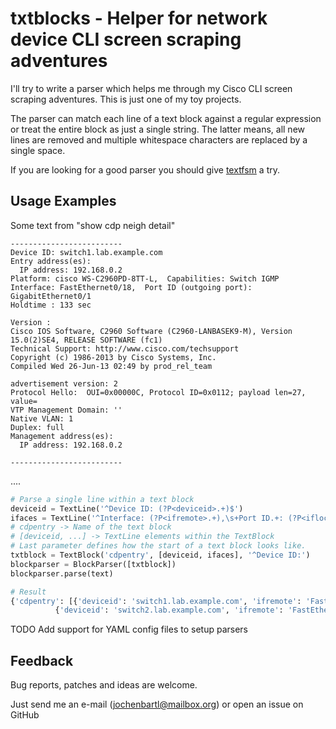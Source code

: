 # txtblocks - Helper for network device CLI screen scraping adventures

I'll try to write a parser which helps me through my Cisco CLI screen scraping adventures.
This is just one of my toy projects.

The parser can match each line of a text block against a regular expression or treat the
entire block as just a single string. The latter means, all new lines are removed and
multiple whitespace characters are replaced by a single space.

If you are looking for a good parser you should give [textfsm](https://code.google.com/p/textfsm/) a try.


## Usage Examples


Some text from "show cdp neigh detail"

	-------------------------
	Device ID: switch1.lab.example.com
	Entry address(es): 
	  IP address: 192.168.0.2
	Platform: cisco WS-C2960PD-8TT-L,  Capabilities: Switch IGMP 
	Interface: FastEthernet0/18,  Port ID (outgoing port): GigabitEthernet0/1
	Holdtime : 133 sec

	Version :
	Cisco IOS Software, C2960 Software (C2960-LANBASEK9-M), Version 15.0(2)SE4, RELEASE SOFTWARE (fc1)
	Technical Support: http://www.cisco.com/techsupport
	Copyright (c) 1986-2013 by Cisco Systems, Inc.
	Compiled Wed 26-Jun-13 02:49 by prod_rel_team

	advertisement version: 2
	Protocol Hello:  OUI=0x00000C, Protocol ID=0x0112; payload len=27, value=
	VTP Management Domain: ''
	Native VLAN: 1
	Duplex: full
	Management address(es): 
	  IP address: 192.168.0.2

	-------------------------
....

```python
# Parse a single line within a text block
deviceid = TextLine('^Device ID: (?P<deviceid>.+)$')
ifaces = TextLine('^Interface: (?P<ifremote>.+),\s+Port ID.+: (?P<iflocal>.+)$')
# cdpentry -> Name of the text block
# [deviceid, ...] -> TextLine elements within the TextBlock
# Last parameter defines how the start of a text block looks like.
txtblock = TextBlock('cdpentry', [deviceid, ifaces], '^Device ID:')
blockparser = BlockParser([txtblock])
blockparser.parse(text)

# Result
{'cdpentry': [{'deviceid': 'switch1.lab.example.com', 'ifremote': 'FastEthernet0/18', 'iflocal': 'GigabitEthernet0/1'},
	      {'deviceid': 'switch2.lab.example.com', 'ifremote': 'FastEthernet0/23', 'iflocal': 'GigabitEthernet0/2'}]}
```

TODO Add support for YAML config files to setup parsers

## Feedback

Bug reports, patches and ideas are welcome.

Just send me an e-mail (jochenbartl@mailbox.org) or open an issue on GitHub
